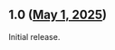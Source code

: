 ## 1.0 ([May 1, 2025](https://github.com/ramensoftware/windhawk-mods/blob/c8a8daa604830fe792c07a8f9d29a2b96ecaaa07/mods/taskbar-jump-list-on-cursor-pos.wh.cpp))

Initial release.
